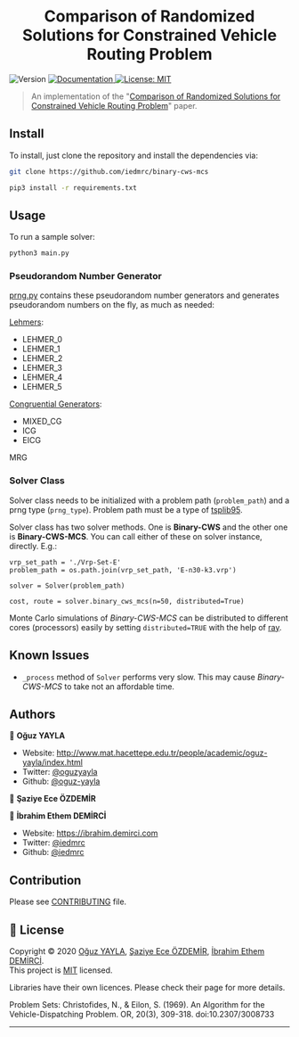 <h1 align="center">Comparison of Randomized Solutions for
Constrained Vehicle Routing Problem</h1>
<p>
  <img alt="Version" src="https://img.shields.io/badge/version-1.0-blue.svg?cacheSeconds=2592000" />
  <a href="https://github.com/iedmrc/binary-cws-mcs" target="_blank">
    <img alt="Documentation" src="https://img.shields.io/badge/documentation-yes-brightgreen.svg" />
  </a>
  <a href="LICENSE" target="_blank">
    <img alt="License: MIT" src="https://img.shields.io/badge/License-MIT-yellow.svg" />
  </a>
</p>

> An implementation of the "[Comparison of Randomized Solutions for
Constrained Vehicle Routing Problem](https://arxiv.org/abs/2005.05871)" paper.

## Install
To install, just clone the repository and install the dependencies via:

```sh
git clone https://github.com/iedmrc/binary-cws-mcs
```
```sh
pip3 install -r requirements.txt
```

## Usage
To run a sample solver:

```sh
python3 main.py
```

### Pseudorandom Number Generator

[prng.py](prng.py) contains these pseudorandom number generators and generates pseudorandom numbers on the fly, as much as needed:

[Lehmers](https://en.wikipedia.org/wiki/Lehmer_random_number_generator):
- LEHMER_0
- LEHMER_1
- LEHMER_2
- LEHMER_3
- LEHMER_4
- LEHMER_5

[Congruential Generators](https://en.wikipedia.org/wiki/Linear_congruential_generator):

- MIXED_CG
- ICG
- EICG

MRG

### Solver Class

Solver class needs to be initialized with a problem path (`problem_path`) and a prng type (`prng_type`). Problem path must be a type of [tsplib95](https://tsplib95.readthedocs.io/).

Solver class has two solver methods. One is **Binary-CWS** and the other one is **Binary-CWS-MCS**. You can call either of these on solver instance, directly. E.g.:

```
vrp_set_path = './Vrp-Set-E'
problem_path = os.path.join(vrp_set_path, 'E-n30-k3.vrp')

solver = Solver(problem_path)

cost, route = solver.binary_cws_mcs(n=50, distributed=True)
```

Monte Carlo simulations of *Binary-CWS-MCS* can be distributed to different cores (processors) easily by setting `distributed=TRUE` with the help of [ray](https://github.com/ray-project/ray).

## Known Issues
- `_process` method of `Solver` performs very slow. This may cause *Binary-CWS-MCS* to take not an affordable time.

## Authors

👤 **Oğuz YAYLA**
* Website: http://www.mat.hacettepe.edu.tr/people/academic/oguz-yayla/index.html
* Twitter: [@oguzyayla](https://twitter.com/oguzyayla)
* Github: [@oguz-yayla](https://github.com/oguz-yayla)

👤 **Şaziye Ece ÖZDEMİR**

👤 **İbrahim Ethem DEMİRCİ**

* Website: https://ibrahim.demirci.com
* Twitter: [@iedmrc](https://twitter.com/iedmrc)
* Github: [@iedmrc](https://github.com/iedmrc)


## Contribution

Please see [CONTRIBUTING](CONTRIBUTING.md) file.

## 📝 License

Copyright © 2020 [Oğuz YAYLA](http://www.mat.hacettepe.edu.tr/people/academic/oguz-yayla/index.html), [Şaziye Ece ÖZDEMİR](), [İbrahim Ethem DEMİRCİ](https://ibrahim.demirci.com).<br />
This project is [MIT](LICENSE) licensed.

Libraries have their own licences. Please check their page for more details.

Problem Sets:
Christofides, N., & Eilon, S. (1969). An Algorithm for the Vehicle-Dispatching Problem. OR, 20(3), 309-318. doi:10.2307/3008733
***
